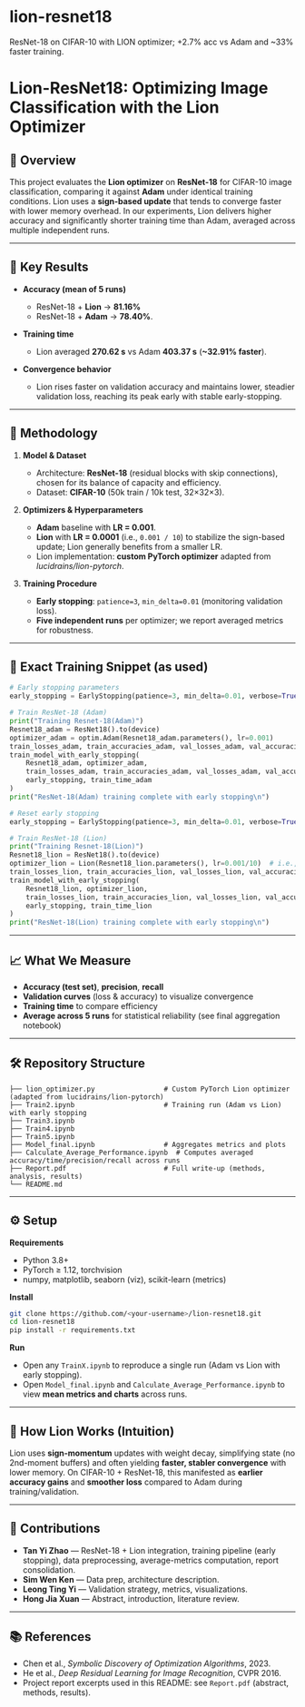 # lion-resnet18
ResNet-18 on CIFAR-10 with LION optimizer; +2.7% acc vs Adam and ~33% faster training.


# Lion-ResNet18: Optimizing Image Classification with the Lion Optimizer

## 📌 Overview

This project evaluates the **Lion optimizer** on **ResNet-18** for CIFAR-10 image classification, comparing it against **Adam** under identical training conditions. Lion uses a **sign-based update** that tends to converge faster with lower memory overhead. In our experiments, Lion delivers higher accuracy and significantly shorter training time than Adam, averaged across multiple independent runs.&#x20;

---

## 🚀 Key Results

* **Accuracy (mean of 5 runs)**

  * ResNet-18 + **Lion** → **81.16%**
  * ResNet-18 + **Adam** → **78.40%**.&#x20;
* **Training time**

  * Lion averaged **270.62 s** vs Adam **403.37 s** (**\~32.91% faster**).&#x20;
* **Convergence behavior**

  * Lion rises faster on validation accuracy and maintains lower, steadier validation loss, reaching its peak early with stable early-stopping. &#x20;

---

## 🔬 Methodology

1. **Model & Dataset**

   * Architecture: **ResNet-18** (residual blocks with skip connections), chosen for its balance of capacity and efficiency. &#x20;
   * Dataset: **CIFAR-10** (50k train / 10k test, 32×32×3).&#x20;

2. **Optimizers & Hyperparameters**

   * **Adam** baseline with **LR = 0.001**.
   * **Lion** with **LR = 0.0001** (i.e., `0.001 / 10`) to stabilize the sign-based update; Lion generally benefits from a smaller LR.&#x20;
   * Lion implementation: **custom PyTorch optimizer** adapted from *lucidrains/lion-pytorch*.&#x20;

3. **Training Procedure**

   * **Early stopping**: `patience=3`, `min_delta=0.01` (monitoring validation loss).
   * **Five independent runs** per optimizer; we report averaged metrics for robustness.&#x20;

---

## 🧪 Exact Training Snippet (as used)

```python
# Early stopping parameters
early_stopping = EarlyStopping(patience=3, min_delta=0.01, verbose=True)

# Train ResNet-18 (Adam)
print("Training Resnet-18(Adam)")
Resnet18_adam = ResNet18().to(device)
optimizer_adam = optim.Adam(Resnet18_adam.parameters(), lr=0.001)
train_losses_adam, train_accuracies_adam, val_losses_adam, val_accuracies_adam, train_time_adam = [], [], [], [], []
train_model_with_early_stopping(
    Resnet18_adam, optimizer_adam,
    train_losses_adam, train_accuracies_adam, val_losses_adam, val_accuracies_adam,
    early_stopping, train_time_adam
)
print("ResNet-18(Adam) training complete with early stopping\n")

# Reset early stopping
early_stopping = EarlyStopping(patience=3, min_delta=0.01, verbose=True)

# Train ResNet-18 (Lion)
print("Training Resnet-18(Lion)")
Resnet18_lion = ResNet18().to(device)
optimizer_lion = Lion(Resnet18_lion.parameters(), lr=0.001/10)  # i.e., 0.0001
train_losses_lion, train_accuracies_lion, val_losses_lion, val_accuracies_lion, train_time_lion = [], [], [], [], []
train_model_with_early_stopping(
    Resnet18_lion, optimizer_lion,
    train_losses_lion, train_accuracies_lion, val_losses_lion, val_accuracies_lion,
    early_stopping, train_time_lion
)
print("ResNet-18(Lion) training complete with early stopping\n")
```

---

## 📈 What We Measure

* **Accuracy (test set)**, **precision**, **recall**
* **Validation curves** (loss & accuracy) to visualize convergence
* **Training time** to compare efficiency
* **Average across 5 runs** for statistical reliability (see final aggregation notebook)&#x20;

---

## 🛠️ Repository Structure

```
├── lion_optimizer.py                 # Custom PyTorch Lion optimizer (adapted from lucidrains/lion-pytorch)
├── Train2.ipynb                      # Training run (Adam vs Lion) with early stopping
├── Train3.ipynb
├── Train4.ipynb
├── Train5.ipynb
├── Model_final.ipynb                 # Aggregates metrics and plots
├── Calculate_Average_Performance.ipynb  # Computes averaged accuracy/time/precision/recall across runs
├── Report.pdf                        # Full write-up (methods, analysis, results)
└── README.md
```

---

## ⚙️ Setup

**Requirements**

* Python 3.8+
* PyTorch ≥ 1.12, torchvision
* numpy, matplotlib, seaborn (viz), scikit-learn (metrics)

**Install**

```bash
git clone https://github.com/<your-username>/lion-resnet18.git
cd lion-resnet18
pip install -r requirements.txt
```

**Run**

* Open any `TrainX.ipynb` to reproduce a single run (Adam vs Lion with early stopping).
* Open `Model_final.ipynb` and `Calculate_Average_Performance.ipynb` to view **mean metrics and charts** across runs.

---

## 🧠 How Lion Works (Intuition)

Lion uses **sign-momentum** updates with weight decay, simplifying state (no 2nd-moment buffers) and often yielding **faster, stabler convergence** with lower memory. On CIFAR-10 + ResNet-18, this manifested as **earlier accuracy gains** and **smoother loss** compared to Adam during training/validation.  &#x20;

---

## 👥 Contributions

* **Tan Yi Zhao** — ResNet-18 + Lion integration, training pipeline (early stopping), data preprocessing, average-metrics computation, report consolidation.
* **Sim Wen Ken** — Data prep, architecture description.
* **Leong Ting Yi** — Validation strategy, metrics, visualizations.
* **Hong Jia Xuan** — Abstract, introduction, literature review.

---

## 📚 References

* Chen et al., *Symbolic Discovery of Optimization Algorithms*, 2023.
* He et al., *Deep Residual Learning for Image Recognition*, CVPR 2016.
* Project report excerpts used in this README: see `Report.pdf` (abstract, methods, results).&#x20;


